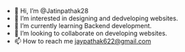 - 👋 Hi, I’m @Jatinpathak28
- 👀 I’m interested in designing and dedveloping websites.
- 🌱 I’m currently learning Backend development.
- 💞️ I’m looking to collaborate on developing websites.
- 📫 How to reach me jaypathak622@gmail.com

<!---
Jatinpathak28/Jatinpathak28 is a ✨ special ✨ repository because its `README.md` (this file) appears on your GitHub profile.
You can click the Preview link to take a look at your changes.
--->
